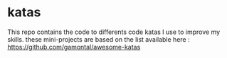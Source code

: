 # katas
This repo contains the code to differents code katas I use to improve my skills. these mini-projects are based on the list available here : https://github.com/gamontal/awesome-katas
